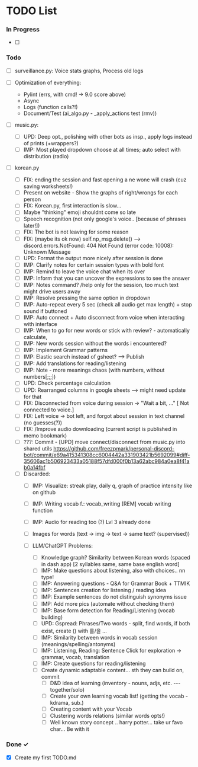 # TODO List

### In Progress

- [ ]

### Todo
- [ ] surveillance.py: Voice stats graphs, Process old logs

- [ ] Optimization of everything:
  - Pylint (errs, with cmd! -> 9.0 score above)
  - Async
  - Logs (function calls?!)
  - Document/Test (ai_algo.py - _apply_actions test (rmv))
- [ ] music.py:
  - [ ] UPD: Deep opt., polishing with other bots as insp., apply logs instead of prints (+wrappers?)
  - [ ] IMP: Most played dropdown choose at all times; auto select with distribution (radio)

- [ ] korean.py
  - [ ] FIX: ending the session and fast opening a ne wone will crash (cuz saving worksheets!)
  - [ ] Present on website - Show the graphs of right/wrongs for each person
  - [ ] FIX: Korean.py, first interaction is slow...
  - [ ] Maybe "thinking" emoji shouldnt come so late
  - [ ] Speech recognition (not only google's voice.. [because of phrases later!])
  - [ ] FIX: The bot is not leaving for some reason
  - [ ] FIX: (maybe its ok now) self.np_msg.delete() --> discord.errors.NotFound: 404 Not Found (error code: 10008): Unknown Message
  - [ ] UPD: Format the output more nicely after session is done
  - [ ] IMP: Clarify notes for certain session types with bold font
  - [ ] IMP: Remind to leave the voice chat when its over
  - [ ] IMP: Inform that you can uncover the expressions to see the answer
  - [ ] IMP: Notes command? /help only for the session, too much text might drive users away
  - [ ] IMP: Resolve pressing the same option in dropdown
  - [ ] IMP: Auto-repeat every 5 sec (check all audio get max length) + stop sound if buttoned
  - [ ] IMP: Auto connect + Auto disconnect from voice when interacting with interface
  - [ ] IMP: When to go for new words or stick with review? - automatically calculate, 
  - [ ] IMP: New words session without the words i encountered?
  - [ ] IMP: Implement Grammar patterns
  - [ ] IMP: Elastic search instead of gsheet? --> Publish
  - [ ] IMP: Add translations for reading/listening
  - [ ] IMP: Note - more meanings chaos (with numbers, without numbers[;;;])
  - [ ] UPD: Check percentage calculation
  - [ ] UPD: Rearranged columns in google sheets --> might need update for that
  - [ ] FIX: Disconnected from voice during session -> "Wait a bit, ..." [ Not connected to voice.]
  - [ ] FIX: Left voice -> bot left, and forgot about session in text channel (no guesses(?))
  - [ ] FIX: /Improve audio downloading (current script is published in memo bookmark)
  - [ ] ???: Commit - [UPD] move connect/disconnect from music.py into shared utils https://github.com/freezpmark/personal-discord-bot/commit/e69a415341308cc6004442a331903421b5692099#diff-35606ac1b506923433a05188f57dfd000f0b13a62abc984a0ea8f41ab0a14fbf
  - [ ] Discarded:
    - [ ] IMP: Visualize: streak play, daily q, graph of practice intensity like on github
    - [ ] IMP: Writing vocab f.: vocab_writing [REM] vocab writing function
    - [ ] IMP: Audio for reading too (?) Lvl 3 already done
    - [ ] Images for words (text -> img -> text -> same text? (supervised))
  
    - [ ] LLM/ChatGPT Problems:
      - [ ] Knowledge graph? Similarity between Korean words (spaced in dash app) [2 syllables same, same base english word]
      - [ ] IMP: Make questions about listening, also with choices.. nn type!
      - [ ] IMP: Answering questions - Q&A for Grammar Book + TTMIK
      - [ ] IMP: Sentences creation for listening / reading idea
      - [ ] IMP: Example sentences do not distinguish synonyms issue
      - [ ] IMP: Add more pics (automate without checking them)
      - [ ] IMP: Base form detection for Reading/Listening (vocab building)
      - [ ] UPD: Gspread: Phrases/Two words - split, find words, if both exist, create () with 를/을 ...
      - [ ] IMP: Similarity between words in vocab session (meanings/spelling/antonyms)
      - [ ] IMP: Listening, Reading: Sentence Click for exploration -> grammar, vocab, translation
      - [ ] IMP: Create questions for reading/listening
      - [ ] Create dynamic adaptable content... sth they can build on, commit
         - [ ] D&D idea of learning (inventory - nouns, adjs, etc. --- together/solo)
         - [ ] Create your own learning vocab list! (getting the vocab - kdrama, sub.)
         - [ ] Creating content with your Vocab
         - [ ] Clustering words relations (similar words opts!)
         - [ ] Well known story concept .. harry potter... take ur favo char... Be with it

### Done ✓

- [x] Create my first TODO.md  
